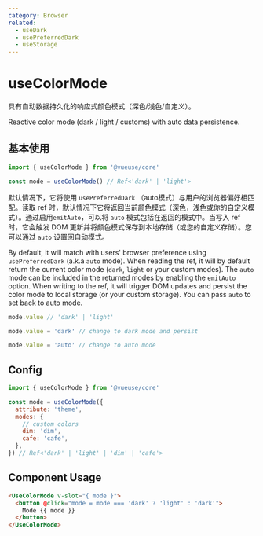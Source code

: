 ```yaml
---
category: Browser
related:
  - useDark
  - usePreferredDark
  - useStorage
---
```


# useColorMode

具有自动数据持久化的响应式颜色模式（深色/浅色/自定义）。

Reactive color mode (dark / light / customs) with auto data persistence.

## 基本使用

```js
import { useColorMode } from '@vueuse/core'

const mode = useColorMode() // Ref<'dark' | 'light'>
```

默认情况下，它将使用  `usePreferredDark` （auto模式）与用户的浏览器偏好相匹配。读取 ref 时，默认情况下它将返回当前颜色模式（深色，浅色或你的自定义模式）。通过启用`emitAuto`，可以将 `auto` 模式包括在返回的模式中。当写入 ref 时，它会触发 DOM 更新并将颜色模式保存到本地存储（或您的自定义存储）。您可以通过 `auto` 设置回自动模式。

By default, it will match with users' browser preference using `usePreferredDark` (a.k.a `auto` mode). When reading the ref, it will by default return the current color mode (`dark`, `light` or your custom modes). The `auto` mode can be included in the returned modes by enabling the `emitAuto` option. When writing to the ref, it will trigger DOM updates and persist the color mode to local storage (or your custom storage). You can pass `auto` to set back to auto mode.

```ts
mode.value // 'dark' | 'light'

mode.value = 'dark' // change to dark mode and persist

mode.value = 'auto' // change to auto mode
```

## Config

```js
import { useColorMode } from '@vueuse/core'

const mode = useColorMode({
  attribute: 'theme',
  modes: {
    // custom colors
    dim: 'dim',
    cafe: 'cafe',
  },
}) // Ref<'dark' | 'light' | 'dim' | 'cafe'>
```

## Component Usage

```html
<UseColorMode v-slot="{ mode }">
  <button @click="mode = mode === 'dark' ? 'light' : 'dark'">
    Mode {{ mode }}
  </button>
</UseColorMode>
```
